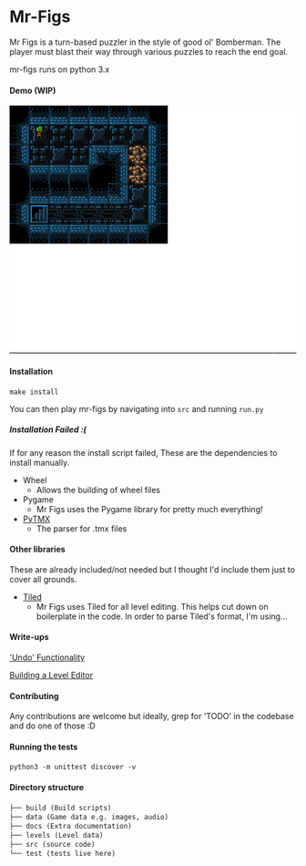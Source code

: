# Mr-Figs
Mr Figs is a turn-based puzzler in the style of good ol' Bomberman.
The player must blast their way through various puzzles to reach the end goal.

mr-figs runs on python 3.x

#### Demo (WIP)

![alt text](figDemo.gif)

#### Installation

```
make install
```

You can then play mr-figs by navigating into ```src``` and running ```run.py```

##### Installation Failed :(

If for any reason the install script failed, These are the dependencies to install manually.

- Wheel 
    - Allows the building of wheel files
- Pygame
    - Mr Figs uses the Pygame library for pretty much everything!
- [PyTMX](https://github.com/bitcraft/PyTMX)
    - The parser for .tmx files

#### Other libraries
These are already included/not needed but I thought I'd include them just to cover all grounds.

- [Tiled](https://github.com/bjorn/tiled)
    - Mr Figs uses Tiled for all level editing. This helps cut down on boilerplate in the code. In order to parse Tiled's format, I'm using... 

#### Write-ups
['Undo' Functionality](http://joereynoldsaudio.com/programming/Articles/undo-in-pygame)

[Building a Level Editor](http://joereynoldsaudio.com/programming/Articles/building-a-level-editor)

#### Contributing

Any contributions are welcome but ideally, grep for 'TODO'
in the codebase and do one of those :D

#### Running the tests

```
python3 -m unittest discover -v
```

#### Directory structure

```
├── build (Build scripts)
├── data (Game data e.g. images, audio)
├── docs (Extra documentation)
├── levels (Level data)
├── src (source code)
└── test (tests live here)
```
